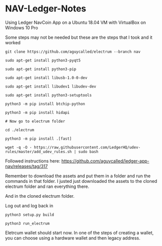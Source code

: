# NAV-Ledger-Notes

Using Ledger NavCoin App on a Ubuntu 18.04 VM with VirtualBox on Windows 10 Pro

Some steps may not be needed but these are the steps that I took and it worked

```
git clone https://github.com/aguycalled/electrum --branch nav

sudo apt-get install python3-pyqt5

sudo apt-get install python3-pip

sudo apt-get install libusb-1.0-0-dev

sudo apt-get install libudev1 libudev-dev

sudo apt-get install python3-setuptools

python3 -m pip install btchip-python

python3 -m pip install hidapi

# Now go to electrum folder

cd ./electrum

python3 -m pip install .[fast]

wget -q -O - https://raw.githubusercontent.com/LedgerHQ/udev-rules/master/add_udev_rules.sh | sudo bash
```

Followed instructions here: https://github.com/aguycalled/ledger-app-nav/releases/tag/317

Remember to download the assets and put them in a folder and run the commands in that folder. I justed just downloaded the assets to the cloned electrum folder and ran everything there.

And in the cloned electrum folder.

Log out and log back in

```
python3 setup.py build

python3 run_electrum
```

Eletrcum wallet should start now. In one of the steps of creating a wallet, you can choose using a hardware wallet and then legacy address.
